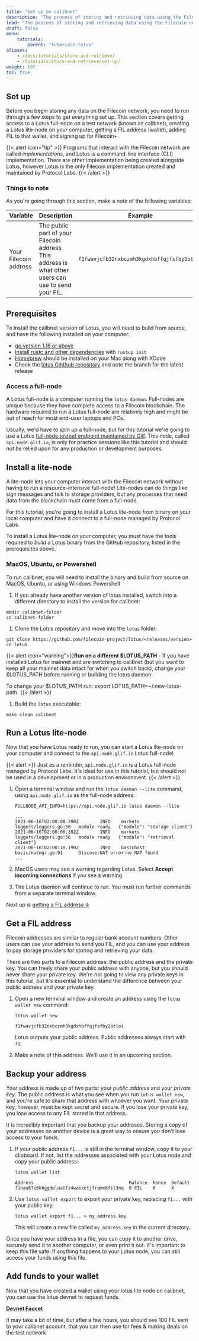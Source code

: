 ```yaml
---
title: "Set up on calibnet"
description: "The process of storing and retrieving data using the Filecoin network is slightly different from how most storage platforms work. This tutorial walks you through the whole end-to-end process of keeping your data and then getting it back when you need it! This tutorial should take you about an hour to complete."
lead: "The process of storing and retrieving data using the Filecoin network is slightly different from how most storage platforms work. This tutorial walks you through the whole end-to-end process of keeping your data and then getting it back when you need it! This tutorial should take you about an hour to complete."
draft: false
menu:
    tutorials:
        parent: "tutorials-lotus"
aliases:
    - /docs/tutorials/store-and-retrieve/
    - /tutorials/store-and-retrieve/set-up/
weight: 107
toc: true
---
```


## Set up

Before you begin storing any data on the Filecoin network, you need to run through a few steps to get everything set up. This section covers getting access to a Lotus full-node on a test network (known as calibnet), creating a Lotus lite-node on your computer, getting a FIL address (wallet), adding FIL to that wallet, and signing up for Filecoin+.

{{< alert icon="tip" >}}
Programs that interact with the Filecoin network are called _implementations_, and Lotus is a command-line interface (CLI) implementation. There are other implementation being created alongside Lotus, however Lotus is the only Filecoin implementation created and maintained by Protocol Labs.
{{< /alert >}}

### Things to note

As you're going through this section, make a note of the following variables:

| Variable | Description | Example |
| --- | --- | --- |
| Your Filecoin address | The public part of your Filecoin address. This address is what other users can use to send your FIL. | `f1fwavjcfb32nxbczmh3kgdxhbffqjfsfby2otloi` |

## Prerequisites

To install the calibnet version of Lotus, you will need to build from source, and have the following installed on your computer:

* [go version 1.16 or above](https://go.dev/doc/install)
* [Install rustc and other dependencies](https://github.com/rust-lang/rustup/blob/master/rustup-init.sh) with `rustup init`
* [Homebrew](https://brew.sh/) should be installed on your Mac along with XCode
* Check the [lotus Gihthub repository](https://github.com/filecoin-project/lotus) and note the branch for the latest release

<!-- ![Check the latest Lotus release](lotus-release.png) -->


### Access a full-node

A Lotus full-node is a computer running the `lotus daemon`. Full-nodes are unique because they have complete access to a Filecoin blockchain. The hardware required to run a Lotus full-node are relatively high and might be out of reach for most end-user laptops and PCs.

Usually, we'd have to _spin up_ a full-node, but for this tutorial we're going to use a Lotus [full-node testnet endpoint maintained by Glif](https://lotus.filecoin.io/developers/glif-nodes/#testnet-endpoint). This node, called `api.node.glif.io`, is only for practice sessions like this tutorial and should not be relied upon for any production or development purposes.

## Install a lite-node

A lite-node lets your computer interact with the Filecoin network without having to run a resource-intensive full-node! Lite-nodes can do things like sign messages and talk to storage providers, but any processes that need data from the blockchain must come from a full-node.

For this tutorial, you're going to install a Lotus lite-node from binary on your local computer and have it connect to a full-node managed by Protocol Labs.

To install a Lotus lite-node on your computer, you must have the tools required to _build_ a Lotus binary from the GitHub repository, listed in the prerequisites above.

### MacOS, Ubuntu, or Powershell

To run calibnet, you will need to install the binary and build from source on MacOS, Ubuntu, or using Windows Powershell

1. If you already have another version of lotus installed, switch into a different directory to install the version for calibnet:

  ```shell
  mkdir calibnet-folder
  cd calibnet-folder
  ```

1. Clone the Lotus repository and move into the `lotus` folder:

  ```shell
  git clone https://github.com/filecoin-project/lotus/<releases/version>
  cd lotus
  ```


  {{< alert icon="warning">}}**Run on a different $LOTUS_PATH** -  If you have installed Lotus for mainnet and are switching to calibnet (but you want to keep all your mainnet data intact for when you switch back), change your $LOTUS_PATH before running or building the lotus daemon:

  To change your $LOTUS_PATH run: export LOTUS_PATH=~/.new-lotus-path. {{< /alert >}}
  </br >

1. Build the `lotus` executable:

```shell
make clean calibnet
```




## Run a Lotus lite-node

Now that you have Lotus ready to run, you can start a Lotus lite-node on your computer and connect to the `api.node.glif.io` Lotus full-node!

{{< alert >}}
Just as a reminder, `api.node.glif.io` is a Lotus full-node managed by Protocol Labs. It's ideal for use in this tutorial, but should not be used in a development or in a production environment.
{{< /alert >}}

1. Open a terminal window and run the `lotus daemon --lite` command, using `api.node.glif.io` as the full-node address:

    ```shell with-output
    FULLNODE_API_INFO=https://api.node.glif.io lotus daemon --lite
    ```

    ```
    ...
    2021-06-16T02:00:08.390Z        INFO    markets loggers/loggers.go:56   module ready   {"module": "storage client"}
    2021-06-16T02:00:08.392Z        INFO    markets loggers/loggers.go:56   module ready   {"module": "retrieval client"}
    2021-06-16T02:00:18.190Z        INFO    basichost       basic/natmgr.go:91      DiscoverNAT error:no NAT found
    ...
    ```

1. MacOS users may see a warning regarding Lotus. Select **Accept incoming connections** if you see a warning.

1. The Lotus daemon will continue to run. You must run further commands from a separate terminal window.

Next up is [getting a FIL address ↓](#get-a-fil-address)

## Get a FIL address

Filecoin addresses are similar to regular bank account numbers. Other users can use your address to send you FIL, and you can use your address to pay storage providers for storing and retrieving your data.

There are two parts to a Filecoin address: the public address and the private key. You can freely share your public address with anyone, but you should never share your private key. We're not going to view any private keys in this tutorial, but it's essential to understand the difference between your public address and your private key.

1. Open a new terminal window and create an address using the `lotus wallet new` command:

    ```shell with-output
    lotus wallet new
    ```

    ```
    f1fwavjcfb32nxbczmh3kgdxhbffqjfsfby2otloi
    ```

    Lotus outputs your public address. Public addresses always start with `f1`.

1. Make a note of this address. We'll use it in an upcoming section.

## Backup your address

Your address is made up of two parts: your _public address_ and your _private key_. The public address is what you see when you run `lotus wallet new`, and you're safe to share that address with whoever you want. Your private key, however, must be kept secret and secure. If you lose your private key, you lose access to any FIL stored in that address.

It is incredibly important that you backup your addreses. Storing a copy of your addresses on another device is a great way to ensure you don't lose access to your funds.

1. If your public address `f1...` is still in the terminal window, copy it to your clipboard. If not, list the addresses associated with your Lotus node and copy your public address:

    ```shell with-output
    lotus wallet list
    ```

    ```
    Address                                    Balance  Nonce  Default
    f1nau67e6k6ggdwluatfz4waexetjfrqmx6fil3nq  0 FIL    0      X
    ```

1. Use `lotus wallet export` to export your private key, replacing `f1...` with your public key:

    ```shell
    lotus wallet export f1... > my_address.key
    ```

    This will create a new file called `my_address.key` in the current directory.

Once you have your address in a file, you can copy it to another drive, securely send it to another computer, or even print it out. It's important to keep this file safe. If anything happens to your Lotus node, you can still access your funds using this file.


## Add funds to your wallet

Now that you have created a wallet using your lotus lite node on calibnet, you can use the lotus devnet to request funds.

**[Devnet Faucet](https://faucet.calibration.fildev.network/)**

 It may take a bit of time, but after a few hours, you should see 100 FIL sent to your calibnet account, that you can then use for fees & making deals on the test network
